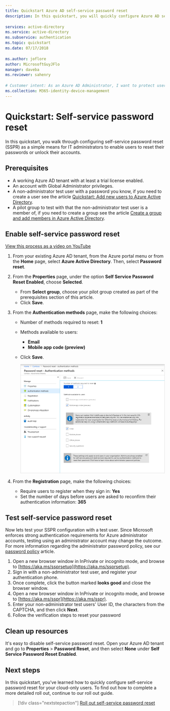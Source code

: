 ```yaml
---
title: Quickstart Azure AD self-service password reset
description: In this quickstart, you will quickly configure Azure AD self-service password reset to allow users to reset their own passwords

services: active-directory
ms.service: active-directory
ms.subservice: authentication
ms.topic: quickstart
ms.date: 07/17/2018

ms.author: joflore
author: MicrosoftGuyJFlo
manager: daveba
ms.reviewer: sahenry

# Customer intent: As an Azure AD Administrator, I want to protect user authentication so I deploy SSPR so that when users have trouble signing-in they can reset their passwords using something they know.
ms.collection: M365-identity-device-management
---
```

# Quickstart: Self-service password reset

In this quickstart, you walk through configuring self-service password reset (SSPR) as a simple means for IT administrators to enable users to reset their passwords or unlock their accounts.

## Prerequisites

* A working Azure AD tenant with at least a trial license enabled.
* An account with Global Administrator privileges.
* A non-administrator test user with a password you know, if you need to create a user see the article [Quickstart: Add new users to Azure Active Directory](../add-users-azure-active-directory.md).
* A pilot group to test with that the non-administrator test user is a member of, if you need to create a group see the article [Create a group and add members in Azure Active Directory](../active-directory-groups-create-azure-portal.md).

## Enable self-service password reset

[View this process as a video on YouTube](https://youtu.be/Pa0eyqjEjvQ)

1. From your existing Azure AD tenant, from the Azure portal menu or from the **Home** page, select **Azure Active Directory**. Then, select **Password reset**.

2. From the **Properties** page, under the option **Self Service Password Reset Enabled**, choose **Selected**.
    * From **Select group**, choose your pilot group created as part of the prerequisites section of this article.
    * Click **Save**.

3. From the **Authentication methods** page, make the following choices:
   * Number of methods required to reset: **1**
   * Methods available to users:
      * **Email**
      * **Mobile app code (preview)**
   * Click **Save**.

     ![Choosing authentication methods for SSPR][Authentication]

4. From the **Registration** page, make the following choices:
   * Require users to register when they sign in: **Yes**
   * Set the number of days before users are asked to reconfirm their authentication information: **365**

## Test self-service password reset

Now lets test your SSPR configuration with a test user. Since Microsoft enforces strong authentication requirements for Azure administrator accounts, testing using an administrator account may change the outcome. For more information regarding the administrator password policy, see our [password policy](concept-sspr-policy.md) article.

1. Open a new browser window in InPrivate or incognito mode, and browse to [https://aka.ms/ssprsetup](https://aka.ms/ssprsetup).
2. Sign in with a non-administrator test user, and register your authentication phone.
3. Once complete, click the button marked **looks good** and close the browser window.
4. Open a new browser window in InPrivate or incognito mode, and browse to [https://aka.ms/sspr](https://aka.ms/sspr).
5. Enter your non-administrator test users' User ID, the characters from the CAPTCHA, and then click **Next**.
6. Follow the verification steps to reset your password

## Clean up resources

It's easy to disable self-service password reset. Open your Azure AD tenant and go to **Properties** > **Password Reset**, and then select **None** under **Self Service Password Reset Enabled**.

## Next steps

In this quickstart, you’ve learned how to quickly configure self-service password reset for your cloud-only users. To find out how to complete a more detailed roll out, continue to our roll out guide.

> [!div class="nextstepaction"]
> [Roll out self-service password reset](howto-sspr-deployment.md)

[Authentication]: ./media/quickstart-sspr/sspr-authentication-methods.png "Azure AD authentication methods available and the quantity required"

